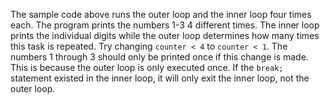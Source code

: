 The sample code above runs the outer loop and the inner loop four times each. The program prints the numbers 1-3 4 different times. The inner loop prints the individual digits while the outer loop determines how many times this task is repeated. Try changing `counter < 4` to `counter < 1`. The numbers 1 through 3 should only be printed once if this change is made. This is because the outer loop is only executed once. If the `break;` statement existed in the inner loop, it will only exit the inner loop, not the outer loop.